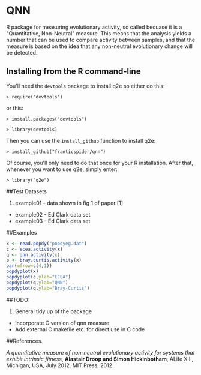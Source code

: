 # QNN
R package for measuring evolutionary activity, so called becuase it is a "Quantitative, Non-Neutral" measure. This means that the analysis yields a number that can be used to compare activity between samples, and that the measure is based on the idea that any non-neutral evolutionary change will be detected. 


## Installing from the R command-line

You'll need the `devtools` package to install q2e so either do this:

 `> require("devtools")`
 
or this:
 
 `> install.packages("devtools")`
 
 `> library(devtools)`
 
Then you can use the `install_github` function to install q2e:
 
 `> install_github("franticspider/qnn")`
 
Of course, you'll only need to do that once for your R installation. After that, whenever you want to use q2e, simply enter: 
 
 `> library("q2e")`


##Test Datasets

1. example01 - data shown in fig 1 of paper [1]
- example02 - Ed Clark data set
- example03 - Ed Clark data set

##Examples

```R
x <- read.popdy("popdyeg.dat")
c <- ecea.activity(x)
q <- qnn.activity(x)
b <- bray.curtis.activity(x)
par(mfrow=c(4,1))
popdyplot(x)
popdyplot(c,ylab="ECEA")
popdyplot(q,ylab="QNN")
popdyplot(q,ylab="Bray-Curtis")
```


##TODO:

1. General tidy up of the package
- Incorporate C version of qnn measure
- Add external C makefile etc. for direct use in C code

##References.

*A quantitative measure of non-neutral evolutionary activity for systems that exhibit intrinsic fitness*, **Alastair Droop and Simon Hickinbotham**, ALife XIII, Michigan, USA, July 2012. MIT Press, 2012
